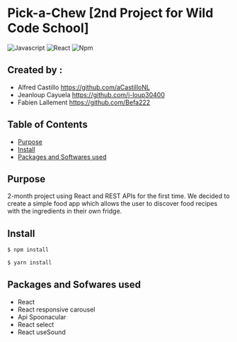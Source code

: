 # Pick-a-Chew [2nd Project for Wild Code School]
![Javascript](https://aleen42.github.io/badges/src/javascript.svg)
![React](https://aleen42.github.io/badges/src/react.svg)
![Npm](https://aleen42.github.io/badges/src/npm.svg)

## Created by :
- Alfred Castillo https://github.com/aCastilloNL
- Jeanloup Cayuela https://github.com/j-loup30400
- Fabien Lallement https://github.com/Befa222

## Table of Contents
- [Purpose](#purpose)
- [Install](#install)
- [Packages and Softwares used](#packages-and-softwares-used)

## Purpose
2-month project using React and REST APIs for the first time. We decided to create a simple food app which allows the user to discover food recipes with the ingredients in their own fridge.

## Install
```bash
$ npm install

$ yarn install
```

## Packages and Sofwares used
- React
- React responsive carousel
- Api Spoonacular
- React select
- React useSound

